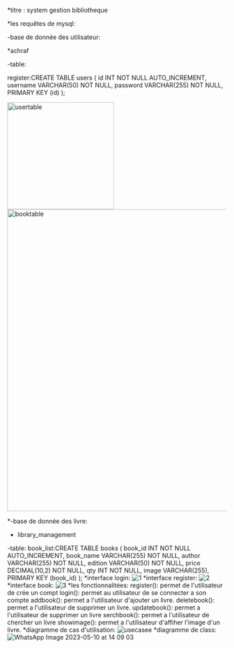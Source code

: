 *titre : system gestion bibliotheque

*les requêtes de mysql:

-base de donnée des utilisateur:





*achraf

-table:

register:CREATE TABLE users (
  id INT NOT NULL AUTO_INCREMENT,
  username VARCHAR(50) NOT NULL,
  password VARCHAR(255) NOT NULL,
  PRIMARY KEY (id)
);
<div>
<img width="245" alt="usertable" src="https://github.com/aboussakkine-achraf/library/assets/80420443/bb3a671c-72b7-4326-8b88-e34c4c54c9c4">
 <img width="692" alt="booktable" src="https://github.com/aboussakkine-achraf/library/assets/80420443/6ffd70d6-a67a-4e4b-8ca2-fa53bd1a7bf0">
 </div>

 *-base de donnée des livre:

* library_management
 
-table:
 book_list:CREATE TABLE books (
  book_id INT NOT NULL AUTO_INCREMENT,
  book_name VARCHAR(255) NOT NULL,
  author VARCHAR(255) NOT NULL,
  edition VARCHAR(50) NOT NULL,
  price DECIMAL(10,2) NOT NULL,
  qty INT NOT NULL,
  image VARCHAR(255),
  PRIMARY KEY (book_id)
);
*interface login:
![1](https://github.com/aboussakkine-achraf/library/assets/114268936/9f3fc4b4-7f0d-4a9c-b8aa-dc8f80cbe115)
*interface register:
![2](https://github.com/aboussakkine-achraf/library/assets/114268936/2b0f3e2d-8f10-4e7e-996c-4f80aaab050c)
*interface book:
![3](https://github.com/aboussakkine-achraf/library/assets/114268936/f7773139-859c-4159-ad73-3207303fb5f8)
*les fonctionnalitées:
register(): permet de l'utilisateur de crée un compt
login(): permet au utilisateur de se connecter a son compte
addbook(): permet a l'utilisateur d'ajouter un livre.
deletebook(): permet a l'utilisateur de supprimer un livre.
updatebook(): permet a l'utilisateur de supprimer un  livre 
serchbook(): permet a l'utilisateur de chercher un livre
showimage(): permet a l'utilisateur d'affiher l'image d'un livre.
*diagramme de cas d'utilisation:
![usecasee](https://github.com/aboussakkine-achraf/library/assets/114268936/eee87aa9-8fe9-4299-a0e9-959da25a600b)
*diagramme de class:
![WhatsApp Image 2023-05-10 at 14 09 03](https://github.com/aboussakkine-achraf/library/assets/114268936/f19a9953-23f3-4aac-af7d-d3718789239d)



